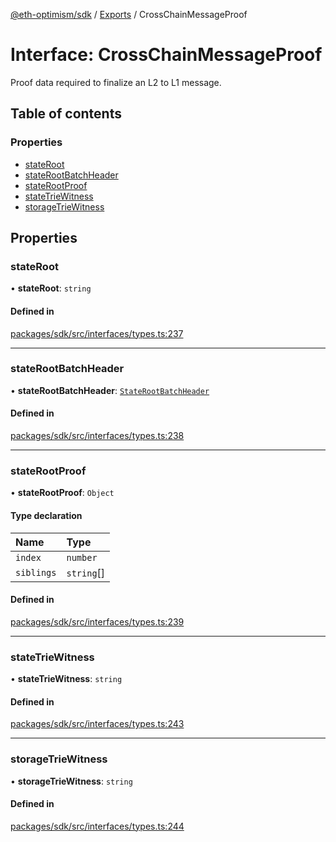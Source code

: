 [@eth-optimism/sdk](../README.md) / [Exports](../modules.md) / CrossChainMessageProof

# Interface: CrossChainMessageProof

Proof data required to finalize an L2 to L1 message.

## Table of contents

### Properties

- [stateRoot](CrossChainMessageProof.md#stateroot)
- [stateRootBatchHeader](CrossChainMessageProof.md#staterootbatchheader)
- [stateRootProof](CrossChainMessageProof.md#staterootproof)
- [stateTrieWitness](CrossChainMessageProof.md#statetriewitness)
- [storageTrieWitness](CrossChainMessageProof.md#storagetriewitness)

## Properties

### stateRoot

• **stateRoot**: `string`

#### Defined in

[packages/sdk/src/interfaces/types.ts:237](https://github.com/ethereum-optimism/optimism/blob/fe0376c5/packages/sdk/src/interfaces/types.ts#L237)

___

### stateRootBatchHeader

• **stateRootBatchHeader**: [`StateRootBatchHeader`](StateRootBatchHeader.md)

#### Defined in

[packages/sdk/src/interfaces/types.ts:238](https://github.com/ethereum-optimism/optimism/blob/fe0376c5/packages/sdk/src/interfaces/types.ts#L238)

___

### stateRootProof

• **stateRootProof**: `Object`

#### Type declaration

| Name | Type |
| :------ | :------ |
| `index` | `number` |
| `siblings` | `string`[] |

#### Defined in

[packages/sdk/src/interfaces/types.ts:239](https://github.com/ethereum-optimism/optimism/blob/fe0376c5/packages/sdk/src/interfaces/types.ts#L239)

___

### stateTrieWitness

• **stateTrieWitness**: `string`

#### Defined in

[packages/sdk/src/interfaces/types.ts:243](https://github.com/ethereum-optimism/optimism/blob/fe0376c5/packages/sdk/src/interfaces/types.ts#L243)

___

### storageTrieWitness

• **storageTrieWitness**: `string`

#### Defined in

[packages/sdk/src/interfaces/types.ts:244](https://github.com/ethereum-optimism/optimism/blob/fe0376c5/packages/sdk/src/interfaces/types.ts#L244)
